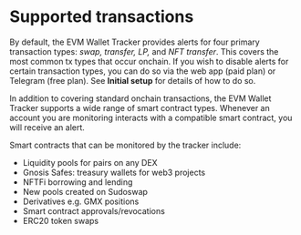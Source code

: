 # Supported transactions



By default, the EVM Wallet Tracker provides alerts for four primary transaction types: _swap, transfer, LP,_ and _NFT transfer_. This covers the most common tx types that occur onchain. If you wish to disable alerts for certain transaction types, you can do so via the web app (paid plan) or Telegram (free plan). See **Initial setup** for details of how to do so.

In addition to covering standard onchain transactions, the EVM Wallet Tracker supports a wide range of smart contract types. Whenever an account you are monitoring interacts with a compatible smart contract, you will receive an alert.

Smart contracts that can be monitored by the tracker include:

* Liquidity pools for pairs on any DEX
* Gnosis Safes: treasury wallets for web3 projects
* NFTFi borrowing and lending
* New pools created on Sudoswap
* Derivatives e.g. GMX positions
* Smart contract approvals/revocations
* ERC20 token swaps
